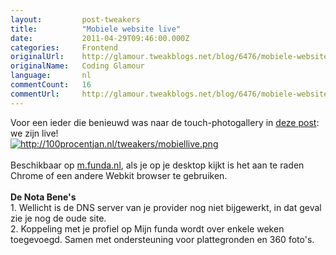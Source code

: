 ```yaml
---
layout:         post-tweakers
title:          "Mobiele website live"
date:           2011-04-29T09:46:00.000Z
categories:     Frontend
originalUrl:    http://glamour.tweakblogs.net/blog/6476/mobiele-website-live.html
originalName:   Coding Glamour
language:       nl
commentCount:   16
commentUrl:     http://glamour.tweakblogs.net/blog/6476/mobiele-website-live.html#reacties
---
```


   <p class="article">Voor een ieder die benieuwd was naar de touch-photogallery in <a href="http://glamour.tweakblogs.net/blog/6282/video!-preview-van-touch-based-mobile-photo-gallery.html"
  rel="external">deze post</a>: we zijn live!
  <br>
<a href="http://m.funda.nl" rel="external"><img src="http://100procentjan.nl/tweakers/mobiellive.png" title="http://100procentjan.nl/tweakers/mobiellive.png" alt="http://100procentjan.nl/tweakers/mobiellive.png"></a>
  <br>
  <br>Beschikbaar op <a href="http://m.funda.nl" rel="external">m.funda.nl</a>,
  als je op je desktop kijkt is het aan te raden Chrome of een andere Webkit
  browser te gebruiken.
  <br>
  <br>
<b>De Nota Bene&apos;s</b>
  <br>1. Wellicht is de DNS server van je provider nog niet bijgewerkt, in dat
  geval zie je nog de oude site.
  <br>2. Koppeling met je profiel op Mijn funda wordt over enkele weken toegevoegd.
  Samen met ondersteuning voor plattegronden en 360 foto&apos;s.</p>
   